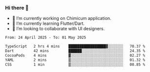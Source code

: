 ### Hi there 👋

<!--
**devcat37/devcat37** is a ✨ _special_ ✨ repository because its `README.md` (this file) appears on your GitHub profile.-->


- 🔭 I’m currently working on Chimicum application.
- 🌱 I’m currently learning Flutter/Dart.
- 👯 I’m looking to collaborate with UI designers.
<!-- - 🤔 I’m looking for help with ... -->

<!--START_SECTION:waka-->

```txt
From: 24 April 2025 - To: 01 May 2025

TypeScript   2 hrs 4 mins    █████████████████▓░░░░░░░   70.37 %
Dart         42 mins         ██████░░░░░░░░░░░░░░░░░░░   24.35 %
CocoaPods    4 mins          ▓░░░░░░░░░░░░░░░░░░░░░░░░   02.27 %
YAML         2 mins          ▒░░░░░░░░░░░░░░░░░░░░░░░░   01.32 %
CSS          1 min           ▒░░░░░░░░░░░░░░░░░░░░░░░░   00.85 %
```

<!--END_SECTION:waka-->
